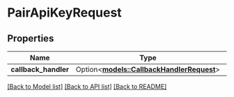 # PairApiKeyRequest

## Properties

Name | Type | Description | Notes
------------ | ------------- | ------------- | -------------
**callback_handler** | Option<[**models::CallbackHandlerRequest**](CallbackHandlerRequest.md)> |  | [optional]

[[Back to Model list]](../README.md#documentation-for-models) [[Back to API list]](../README.md#documentation-for-api-endpoints) [[Back to README]](../README.md)


